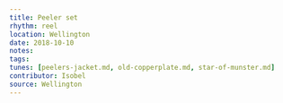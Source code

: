 ```yaml
---
title: Peeler set
rhythm: reel
location: Wellington
date: 2018-10-10
notes:
tags:
tunes: [peelers-jacket.md, old-copperplate.md, star-of-munster.md]
contributor: Isobel
source: Wellington
---
```

